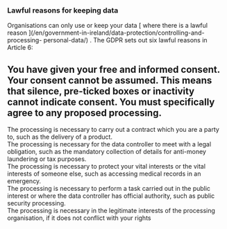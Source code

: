 ###  Lawful reasons for keeping data

Organisations can only use or keep your data [ where there is a lawful reason
](/en/government-in-ireland/data-protection/controlling-and-processing-
personal-data/) . The GDPR sets out six lawful reasons in Article 6:

You have given your free and informed consent. Your consent cannot be assumed.
This means that silence, pre-ticked boxes or inactivity cannot indicate
consent. You must specifically agree to any proposed processing.  
---  
The processing is necessary to carry out a contract which you are a party to,
such as the delivery of a product.  
The processing is necessary for the data controller to meet with a legal
obligation, such as the mandatory collection of details for anti-money
laundering or tax purposes.  
The processing is necessary to protect your vital interests or the vital
interests of someone else, such as accessing medical records in an emergency.  
The processing is necessary to perform a task carried out in the public
interest or where the data controller has official authority, such as public
security processing.  
The processing is necessary in the legitimate interests of the processing
organisation, if it does not conflict with your rights  
  
